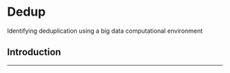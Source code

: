 # Dedup
Identifying deduplication using a big data computational environment
## Introduction
------------------------------------------
